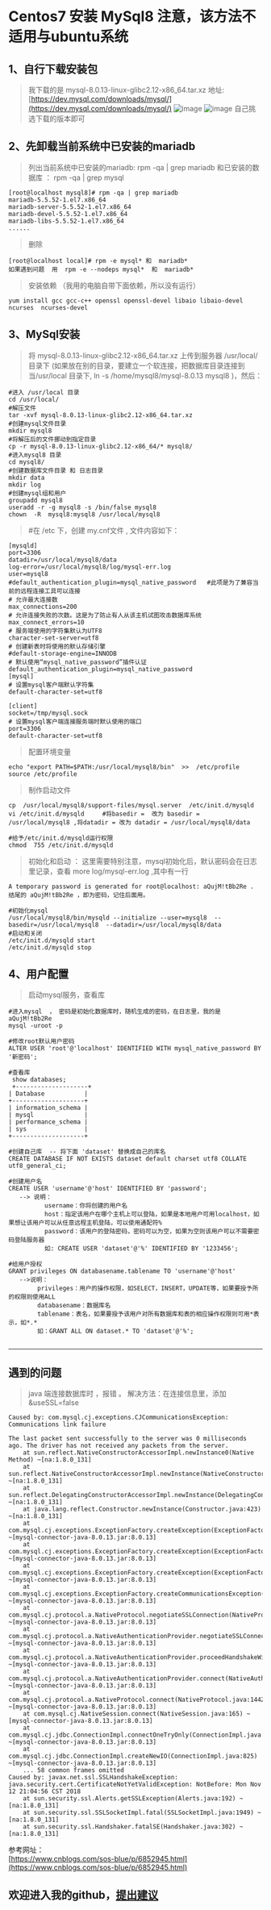 Centos7 安装 MySql8  注意，该方法不适用与ubuntu系统
===

1、自行下载安装包 
---
>我下载的是 mysql-8.0.13-linux-glibc2.12-x86_64.tar.xz  地址:[https://dev.mysql.com/downloads/mysql/](https://dev.mysql.com/downloads/mysql/)
![image](https://github.com/fukeli/hello-word/blob/master/images/mysql%E4%B8%8B%E8%BD%BD1.png)
![image](https://github.com/fukeli/hello-word/blob/master/images/mysql%E4%B8%8B%E8%BD%BD2.png)
>自己挑选下载的版本即可

2、先卸载当前系统中已安装的mariadb
---
>列出当前系统中已安装的mariadb: rpm -qa | grep mariadb 和已安装的数据库 ： rpm -qa | grep mysql
```
[root@localhost mysql8]# rpm -qa | grep mariadb
mariadb-5.5.52-1.el7.x86_64
mariadb-server-5.5.52-1.el7.x86_64
mariadb-devel-5.5.52-1.el7.x86_64
mariadb-libs-5.5.52-1.el7.x86_64
......
```
>删除
```
[root@localhost local]# rpm -e mysql* 和  mariadb*   
如果遇到问题  用  rpm -e --nodeps mysql*  和  mariadb*
```
>安装依赖 （我用的电脑自带下面依赖，所以没有运行）
```
yum install gcc gcc-c++ openssl openssl-devel libaio libaio-devel  ncurses  ncurses-devel
```

3、MySql安装
----
>将 mysql-8.0.13-linux-glibc2.12-x86_64.tar.xz 上传到服务器 /usr/local/ 目录下 (如果放在别的目录，要建立一个软连接，把数据库目录连接到当/usr/local 目录下, ln -s /home/mysql8/mysql-8.0.13 mysql8 )，然后：
```
#进入 /usr/local 目录
cd /usr/local/ 
#解压文件
tar -xvf mysql-8.0.13-linux-glibc2.12-x86_64.tar.xz     
#创建mysql文件目录
mkdir mysql8
#将解压后的文件挪动到指定目录
cp -r mysql-8.0.13-linux-glibc2.12-x86_64/* mysql8/
#进入mysql8 目录
cd mysql8/
#创建数据库文件目录 和 日志目录
mkdir data 
mkdir log
#创建mysql组和用户
groupadd mysql8
useradd -r -g mysql8 -s /bin/false mysql8
chown  -R  mysql8:mysql8 /usr/local/mysql8
```
>#在 /etc 下，创建 my.cnf文件 , 文件内容如下：
```
[mysqld]
port=3306
datadir=/usr/local/mysql8/data
log-error=/usr/local/mysql8/log/mysql-err.log
user=mysql8
#default_authentication_plugin=mysql_native_password   #此项是为了兼容当前的远程连接工具可以连接
# 允许最大连接数
max_connections=200
# 允许连接失败的次数。这是为了防止有人从该主机试图攻击数据库系统
max_connect_errors=10
# 服务端使用的字符集默认为UTF8
character-set-server=utf8
# 创建新表时将使用的默认存储引擎
#default-storage-engine=INNODB
# 默认使用“mysql_native_password”插件认证
default_authentication_plugin=mysql_native_password
[mysql]
# 设置mysql客户端默认字符集
default-character-set=utf8

[client]
socket=/tmp/mysql.sock
# 设置mysql客户端连接服务端时默认使用的端口
port=3306
default-character-set=utf8
```
>配置环境变量
```
echo "export PATH=$PATH:/usr/local/mysql8/bin"  >>  /etc/profile
source /etc/profile
```
>制作启动文件
```
cp  /usr/local/mysql8/support-files/mysql.server  /etc/init.d/mysqld
vi /etc/init.d/mysqld     #将basedir =  改为 basedir = /usr/local/mysql8 ,将datadir = 改为 datadir = /usr/local/mysql8/data

#给予/etc/init.d/mysqld运行权限
chmod  755 /etc/init.d/mysqld
```
>初始化和启动 ： 这里需要特别注意，mysql初始化后，默认密码会在日志里记录，查看 more log/mysql-err.log ,其中有一行
```
A temporary password is generated for root@localhost: aQujM!tBb2Re . 结尾的 aQujM!tBb2Re ，即为密码，记住后面用。
```
```
#初始化mysql 
/usr/local/mysql8/bin/mysqld --initialize --user=mysql8  --basedir=/usr/local/mysql8  --datadir=/usr/local/mysql8/data
#启动和关闭
/etc/init.d/mysqld start
/etc/init.d/mysqld stop
```
4、用户配置
----
>启动mysql服务，查看库
```
#进入mysql  ， 密码是初始化数据库时，随机生成的密码，在日志里，我的是 aQujM!tBb2Re
mysql -uroot -p

#修改root默认用户密码
ALTER USER 'root'@'localhost' IDENTIFIED WITH mysql_native_password BY '新密码';

#查看库
 show databases; 
 +--------------------+
| Database           |
+--------------------+
| information_schema |
| mysql              |
| performance_schema |
| sys                |
+--------------------+

#创建自己库  -- 将下面 'dataset' 替换成自己的库名
CREATE DATABASE IF NOT EXISTS dataset default charset utf8 COLLATE utf8_general_ci;   

#创建用户名
CREATE USER 'username'@'host' IDENTIFIED BY 'password';
   --> 说明：
          username：你将创建的用户名
          host：指定该用户在哪个主机上可以登陆，如果是本地用户可用localhost，如果想让该用户可以从任意远程主机登陆，可以使用通配符%
          password：该用户的登陆密码，密码可以为空，如果为空则该用户可以不需要密码登陆服务器
          如: CREATE USER 'dataset'@'%' IDENTIFIED BY '1233456';
  
#给用户授权
GRANT privileges ON databasename.tablename TO 'username'@'host'
   -->说明：
        privileges：用户的操作权限，如SELECT，INSERT，UPDATE等，如果要授予所的权限则使用ALL
        databasename：数据库名
        tablename：表名，如果要授予该用户对所有数据库和表的相应操作权限则可用*表示，如*.*
        如：GRANT ALL ON dataset.* TO 'dataset'@'%';
        
```

******
遇到的问题
---
>java 端连接数据库时 ，报错 。 解决方法：在连接信息里，添加  &useSSL=false
```
Caused by: com.mysql.cj.exceptions.CJCommunicationsException: Communications link failure

The last packet sent successfully to the server was 0 milliseconds ago. The driver has not received any packets from the server.
	at sun.reflect.NativeConstructorAccessorImpl.newInstance0(Native Method) ~[na:1.8.0_131]
	at sun.reflect.NativeConstructorAccessorImpl.newInstance(NativeConstructorAccessorImpl.java:62) ~[na:1.8.0_131]
	at sun.reflect.DelegatingConstructorAccessorImpl.newInstance(DelegatingConstructorAccessorImpl.java:45) ~[na:1.8.0_131]
	at java.lang.reflect.Constructor.newInstance(Constructor.java:423) ~[na:1.8.0_131]
	at com.mysql.cj.exceptions.ExceptionFactory.createException(ExceptionFactory.java:61) ~[mysql-connector-java-8.0.13.jar:8.0.13]
	at com.mysql.cj.exceptions.ExceptionFactory.createException(ExceptionFactory.java:105) ~[mysql-connector-java-8.0.13.jar:8.0.13]
	at com.mysql.cj.exceptions.ExceptionFactory.createException(ExceptionFactory.java:151) ~[mysql-connector-java-8.0.13.jar:8.0.13]
	at com.mysql.cj.exceptions.ExceptionFactory.createCommunicationsException(ExceptionFactory.java:167) ~[mysql-connector-java-8.0.13.jar:8.0.13]
	at com.mysql.cj.protocol.a.NativeProtocol.negotiateSSLConnection(NativeProtocol.java:351) ~[mysql-connector-java-8.0.13.jar:8.0.13]
	at com.mysql.cj.protocol.a.NativeAuthenticationProvider.negotiateSSLConnection(NativeAuthenticationProvider.java:777) ~[mysql-connector-java-8.0.13.jar:8.0.13]
	at com.mysql.cj.protocol.a.NativeAuthenticationProvider.proceedHandshakeWithPluggableAuthentication(NativeAuthenticationProvider.java:486) ~[mysql-connector-java-8.0.13.jar:8.0.13]
	at com.mysql.cj.protocol.a.NativeAuthenticationProvider.connect(NativeAuthenticationProvider.java:202) ~[mysql-connector-java-8.0.13.jar:8.0.13]
	at com.mysql.cj.protocol.a.NativeProtocol.connect(NativeProtocol.java:1442) ~[mysql-connector-java-8.0.13.jar:8.0.13]
	at com.mysql.cj.NativeSession.connect(NativeSession.java:165) ~[mysql-connector-java-8.0.13.jar:8.0.13]
	at com.mysql.cj.jdbc.ConnectionImpl.connectOneTryOnly(ConnectionImpl.java:955) ~[mysql-connector-java-8.0.13.jar:8.0.13]
	at com.mysql.cj.jdbc.ConnectionImpl.createNewIO(ConnectionImpl.java:825) ~[mysql-connector-java-8.0.13.jar:8.0.13]
	... 58 common frames omitted
Caused by: javax.net.ssl.SSLHandshakeException: java.security.cert.CertificateNotYetValidException: NotBefore: Mon Nov 12 21:04:56 CST 2018
	at sun.security.ssl.Alerts.getSSLException(Alerts.java:192) ~[na:1.8.0_131]
	at sun.security.ssl.SSLSocketImpl.fatal(SSLSocketImpl.java:1949) ~[na:1.8.0_131]
	at sun.security.ssl.Handshaker.fatalSE(Handshaker.java:302) ~[na:1.8.0_131]
```
参考网址：<br>
[https://www.cnblogs.com/sos-blue/p/6852945.html](https://www.cnblogs.com/sos-blue/p/6852945.html)

欢迎进入我的github，[提出建议](https://github.com/fukeli)<br>
---
